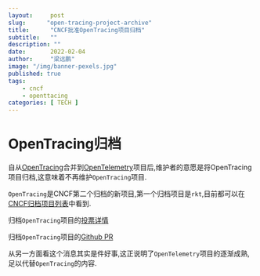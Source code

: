 ```yaml
---
layout:     post 
slug:      "open-tracing-project-archive"
title:      "CNCF批准OpenTracing项目归档"
subtitle:   ""
description: ""
date:       2022-02-04
author:     "梁远鹏"
image: "/img/banner-pexels.jpg"
published: true
tags:
    - cncf
    - openttacing
categories: [ TECH ]
---
```


#  OpenTracing归档

自从[OpenTracing](https://github.com/opentracing)合并到[OpenTelemetry](https://github.com/open-telemetry)项目后,维护者的意愿是将OpenTracing项目归档,这意味着不再维护`OpenTracing`项目.  

`OpenTracing`是CNCF第二个归档的新项目,第一个归档项目是`rkt`,目前都可以在[CNCF归档项目列表](https://www.cncf.io/archived-projects/)中看到.  

归档`OpenTracing`项目的[投票详情](https://lists.cncf.io/g/cncf-toc/message/6141)  

归档`OpenTracing`项目的[Github PR](https://github.com/cncf/toc/pull/710)   

从另一方面看这个消息其实是件好事,这正说明了`OpenTelemetry`项目的逐渐成熟,足以代替`OpenTracing`的内容.





